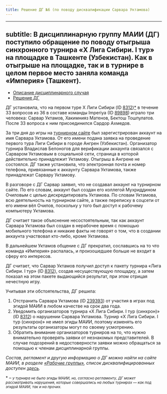```yaml
---
title: Решение ДГ №6 (по поводу дисквалификации Сарвара Уктамова)
---
```


---
subtitle: В дисциплинарную группу МАИИ (ДГ) поступило обращение по поводу отыгрыша синхронного турнира «X Лига Сибири. I тур» на площадке в Ташкенте (Узбекистан). Как в отыгрыше на площадке, так и в турнире в целом первое место заняла команда «Империя» (Ташкент).
---

- [Описание дисциплинарного случая](#description)
- [Решение ДГ](#judgement)

<a name="description"></a>ДГ установила, что на первом туре X Лиги Сибири (ID [8312](https://rating.maii.li/b/tournament/8312/))[\*](#note) в течение 33 вопросов из 36 в составе команды Imperiya (ID [89898](https://rating.chgk.info/teams/68768)) играло три человека: Сарвар Уктамов, Хакимнияз Матенов, Бектош Тошпулатов. После 33 вопроса к ним присоединился Сардор Ахмедов. 

За три дня до игры на [турнирном сайте](https://rating.chgk.info/) был зарегистрирован аккаунт на имя Сарвара Уктамова. От его имени подана заявка на проведение первого тура Лиги Сибири в городе Ангрен (Узбекистан). Организатор турнира Владислав Белоногов для верификации аккаунта связался с Сарваром Уктамовым в социальной сети, страница в которой действительно принадлежит Уктамову. Отыгрыш в Ангрене не состоялся. ДГ также установила, что электронная почта и номер телефона, привязанные к аккаунту Сарвара Уктамова, также принадлежат Сарвару Уктамову. 

В разговоре с ДГ Сарвар заявил, что не создавал аккаунт на турнирном сайте. По его словам, аккаунт был создан его коллегой Мухриддином Очиловым с целью дискредитировать Уктамова. По словам Уктамова, всю деятельность на турнирном сайте, а также переписку в соцсети от его имени вёл Очилов, поскольку у того был доступ к рабочему компьютеру Уктамова.
 
ДГ считает такое объяснение несостоятельным, так как аккаунт Сарвара Уктамова был создан в нерабочее время с помощью мобильного телефона и никакие факты не говорят о том, что в создании аккаунта участвовал кто-либо, кроме Уктамова. 

В дальнейшем Уктамов общение с ДГ прекратил, сославшись на то что команда «Империя» распалась, и произошедшее больше не входит в сферу его интересов.

ДГ считает, что Сарвар Уктамов получил доступ к пакету турнира  «Лига Сибири. I тур» (ID [8312](https://rating.maii.li/b/tournament/8312/)), создав несуществующую площадку, а  затем показал на этом пакете выдающийся результат, при этом отрицая нечестную игру.

<a name="judgement"></a>Учитывая эти обстоятельства, ДГ решила: 

1. Отстранить Сарвара Уктамова (ID [239393](https://rating.maii.li/b/player/239393/)) от участия в играх под эгидой МАИИ в любом качестве на срок два года.
2. Уведомить организаторов турнира «X Лига Сибири. I тур (синхрон)» (ID [8312](https://rating.maii.li/b/tournament/8312/)) о нарушении Сарвара Уктамова. Турнир «X Лига Сибири. I тур (синхрон)» не имел эгиды МАИИ, поэтому изменять его результаты организаторы могут по своему усмотрению.
3. Обратить внимание организаторов турниров на то, что нужно внимательно проверять заявки от незнакомых представителей. В случае подозрений в недостоверности заявки можно обращаться за помощью к членам дисциплинарной группы.

*Состав, регламент и другую информацию о ДГ можно найти на сайте МАИИ, в разделе [«Рабочие группы»](https://www.maii.li/p/who#dg), список дисквалифицированных доступен [здесь](https://www.maii.li/p/disqual).*

<a name=”note”></a>\* – *<small>у турнира не было эгиды МАИИ, но, согласно регламенту, ДГ может рассматривать нарушения, которые совершались на любых турнирах — как под эгидой МАИИ, так и на прочих.</small>*
